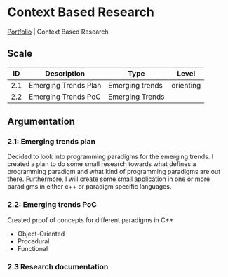 # Context Based Research

[Portfolio](../../README.md) | Context Based Research

[Uitleg leeruitkomst]: #

## Scale

| ID | Description | Type | Level |
|---|---|---|---|
| 2.1 | Emerging Trends Plan | Emerging trends | orienting |
| 2.2 | Emerging Trends PoC | Emerging Trends

## Argumentation

### 2.1: Emerging trends plan

Decided to look into programming paradigms for the emerging trends. I created a plan to do some small research towards what defines a programming paradigm and what kind of programming paradigms are out there. Furthermore, I will create some small application in one or more paradigms in either c++ or paradigm specific languages. 

### 2.2: Emerging trends PoC

Created proof of concepts for different paradigms in C++
- Object-Oriented
- Procedural
- Functional

### 2.3 Research documentation

